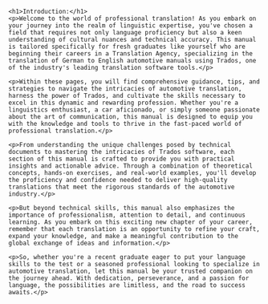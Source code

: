 <!DOCTYPE html>

    <h1>Introduction:</h1>
    <p>Welcome to the world of professional translation! As you embark on your journey into the realm of linguistic expertise, you've chosen a field that requires not only language proficiency but also a keen understanding of cultural nuances and technical accuracy. This manual is tailored specifically for fresh graduates like yourself who are beginning their careers in a Translation Agency, specializing in the translation of German to English automotive manuals using Trados, one of the industry's leading translation software tools.</p>

    <p>Within these pages, you will find comprehensive guidance, tips, and strategies to navigate the intricacies of automotive translation, harness the power of Trados, and cultivate the skills necessary to excel in this dynamic and rewarding profession. Whether you're a linguistics enthusiast, a car aficionado, or simply someone passionate about the art of communication, this manual is designed to equip you with the knowledge and tools to thrive in the fast-paced world of professional translation.</p>

    <p>From understanding the unique challenges posed by technical documents to mastering the intricacies of Trados software, each section of this manual is crafted to provide you with practical insights and actionable advice. Through a combination of theoretical concepts, hands-on exercises, and real-world examples, you'll develop the proficiency and confidence needed to deliver high-quality translations that meet the rigorous standards of the automotive industry.</p>

    <p>But beyond technical skills, this manual also emphasizes the importance of professionalism, attention to detail, and continuous learning. As you embark on this exciting new chapter of your career, remember that each translation is an opportunity to refine your craft, expand your knowledge, and make a meaningful contribution to the global exchange of ideas and information.</p>

    <p>So, whether you're a recent graduate eager to put your language skills to the test or a seasoned professional looking to specialize in automotive translation, let this manual be your trusted companion on the journey ahead. With dedication, perseverance, and a passion for language, the possibilities are limitless, and the road to success awaits.</p>
</body>
</html>
